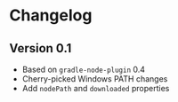 Changelog
=========

Version 0.1
-----------

* Based on `gradle-node-plugin` 0.4
* Cherry-picked Windows PATH changes
* Add `nodePath` and `downloaded` properties

